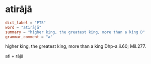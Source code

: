 # atirājā

``` toml
dict_label = "PTS"
word = "atirājā"
summary = "higher king, the greatest king, more than a king D"
grammar_comment = "a"
```

higher king, the greatest king, more than a king Dhp\-a.ii.60; Mil.277.

ati \+ rājā

